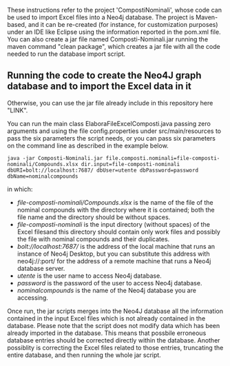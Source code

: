 
These instructions refer to the project 'CompostiNominali', whose code can be used to import Excel files into a Neo4j database.
The project is Maven-based, and it can be re-created (for instance, for customization purposes) under an IDE like Eclipse using the information reported in the pom.xml file.
You can also create a jar file named Composti-Nominali.jar running the maven command "clean package", which creates a jar file with all the code needed to run the database import script. 

## Running the code to create the Neo4J graph database and to import the Excel data in it

Otherwise, you can use the jar file already include in this repository here "LINK".

You can run the main class ElaboraFileExcelComposti.java passing zero arguments and using the file config.properties under src/main/resources to pass the six parameters the script needs, or you can pass six parameters on the command line as described in the example below.

```
java -jar Composti-Nominali.jar file.composti.nominali=file-composti-nominali/Compounds.xlsx dir.input=file-composti-nominali dbURI=bolt://localhost:7687/ dbUser=utente dbPassword=password dbName=nominalcompounds
```

in which:
- _file-composti-nominali/Compounds.xlsx_ is the name of the file of the nominal compounds with the directory where it is contained; both the file name and the directory should be without spaces.
- _file-composti-nominali_ is the input directory (without spaces) of the Excel filesand this directory should contain only work files and possibly the file with nominal compounds and their duplicates.
- _bolt://localhost:7687/_ is the address of the local machine that runs an instance of Neo4j Desktop, but you can substitute this address with neo4j://<ip-address>:port/ for the address of a remote machine that runs a Neo4j database server.
- _utente_ is the user name to access Neo4j database.
- _password_ is the password of the user to access Neo4j database.
- _nominalcompounds_ is the name of the Neo4j database you are accessing.

Once run, the jar scripts merges into the Neo4J database all the information contained in the input Excel files which is not already contained in the database. Please note that the script does not modify data which has been already imported in the database. This means that possbile erroneous database entries should be corrected directly within the database. Another possiblity is correcting the Excel files related to those entries, truncating the entire database, and then running the whole jar script.

